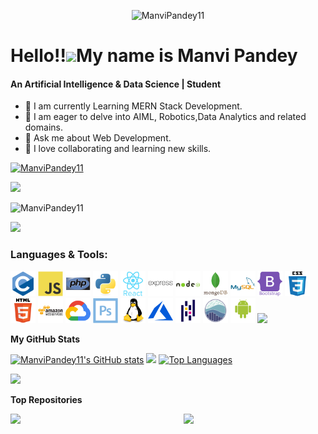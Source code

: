 <p align="center"> <img src="https://user-images.githubusercontent.com/88105077/157883808-762a27a1-c1c5-447c-80a1-fb892f511393.png" alt="ManviPandey11" /> </p>

Hello!!![](https://user-images.githubusercontent.com/18350557/176309783-0785949b-9127-417c-8b55-ab5a4333674e.gif)My name is Manvi Pandey
======================================================================================================================================
<h4> An Artificial Intelligence & Data Science | Student </h4>

- 🔭 I am currently Learning MERN Stack Development.
- 🌱 I am eager to delve into AIML, Robotics,Data Analytics and related domains.
- 💬 Ask me about Web Development.
- 💞️ I love collaborating and learning new skills.


<p align="left"> <a href="https://github.com/ryo-ma/github-profile-trophy"><img src="https://github-profile-trophy.vercel.app/?username=ManviPandey11&theme=dracula" alt="ManviPandey11" /></a> </p> <a href="https://github.com/ManviPandey11" target="_blank" rel="noreferrer"><img
src="https://img.shields.io/github/followers/ManviPandey11?logo=github&style=for-the-badge&color=0891b2&labelColor=1c1917" /></a>

<p align="left"> <img src="https://komarev.com/ghpvc/?username=ManviPandey11&label=Profile%20views&color=0e75b6&style=flat" alt="ManviPandey11" /> </p>

<img src="https://user-images.githubusercontent.com/73097560/115834477-dbab4500-a447-11eb-908a-139a6edaec5c.gif">

<h3 align="left">Languages & Tools:</h3>
<p align="left"><img src="https://raw.githubusercontent.com/teamedwardforever/Readme-Generator/71f25dd8b98329b168142a6b782a107b75eab178/svg/Skills/Languages/c-original.svg" alt="C" width="40" height="40"/>
<img src="https://raw.githubusercontent.com/teamedwardforever/Readme-Generator/71f25dd8b98329b168142a6b782a107b75eab178/svg/Skills/Languages/javascript-original.svg" alt="Javascript" width="40" height="40"/>
<img src="https://raw.githubusercontent.com/teamedwardforever/Readme-Generator/71f25dd8b98329b168142a6b782a107b75eab178/svg/Skills/Languages/php-original.svg" alt="PHP" width="40" height="40"/>
<img src="https://raw.githubusercontent.com/teamedwardforever/Readme-Generator/71f25dd8b98329b168142a6b782a107b75eab178/svg/Skills/Languages/python-original.svg" alt="Python" width="40" height="40"/>
<img src="https://raw.githubusercontent.com/teamedwardforever/Readme-Generator/71f25dd8b98329b168142a6b782a107b75eab178/svg/Skills/Frontend/react-original-wordmark.svg" alt="React" width="40" height="40"/>
<img src="https://raw.githubusercontent.com/teamedwardforever/Readme-Generator/71f25dd8b98329b168142a6b782a107b75eab178/svg/Skills/Backend/express-original-wordmark.svg" alt="Express" width="40" height="40"/>
<img src="https://raw.githubusercontent.com/teamedwardforever/Readme-Generator/71f25dd8b98329b168142a6b782a107b75eab178/svg/Skills/Backend/nodejs-original-wordmark.svg" alt="NodeJs" width="40" height="40"/>
<img src="https://raw.githubusercontent.com/teamedwardforever/Readme-Generator/71f25dd8b98329b168142a6b782a107b75eab178/svg/Skills/Database/mongodb-original-wordmark.svg" alt="Mongodb" width="40" height="40"/>
<img src="https://raw.githubusercontent.com/teamedwardforever/Readme-Generator/71f25dd8b98329b168142a6b782a107b75eab178/svg/Skills/Database/mysql-original-wordmark.svg" alt="Mysql" width="40" height="40"/>
<img src="https://raw.githubusercontent.com/teamedwardforever/Readme-Generator/71f25dd8b98329b168142a6b782a107b75eab178/svg/Skills/Frontend/bootstrap-plain-wordmark.svg" alt="Bootstrap" width="40" height="40"/>
<img src="https://raw.githubusercontent.com/teamedwardforever/Readme-Generator/71f25dd8b98329b168142a6b782a107b75eab178/svg/Skills/Frontend/css3-original-wordmark.svg" alt="Css" width="40" height="40"/>
<img src="https://raw.githubusercontent.com/teamedwardforever/Readme-Generator/71f25dd8b98329b168142a6b782a107b75eab178/svg/Skills/Frontend/html5-original-wordmark.svg" alt="HTML" width="40" height="40"/>
<img src="https://raw.githubusercontent.com/teamedwardforever/Readme-Generator/71f25dd8b98329b168142a6b782a107b75eab178/svg/Skills/Devops/amazonwebservices-original-wordmark.svg" alt="Amazon Web Services" width="40" height="40"/>
<img src="https://raw.githubusercontent.com/teamedwardforever/Readme-Generator/71f25dd8b98329b168142a6b782a107b75eab178/svg/Skills/Devops/google_cloud-icon.svg" alt="Google Cloud" width="40" height="40"/>
<img src="https://raw.githubusercontent.com/teamedwardforever/Readme-Generator/71f25dd8b98329b168142a6b782a107b75eab178/svg/Skills/Software/photoshop-line.svg" alt="Photoshop" width="40" height="40"/>
<img src="https://raw.githubusercontent.com/teamedwardforever/Readme-Generator/71f25dd8b98329b168142a6b782a107b75eab178/svg/Skills/Other/linux-original.svg" alt="Linux" width="40" height="40"/>
<img src="https://raw.githubusercontent.com/teamedwardforever/Readme-Generator/71f25dd8b98329b168142a6b782a107b75eab178/svg/Skills/Devops/microsoft_azure-icon.svg" alt="Microsoft Azure" width="40" height="40"/>
<img src="https://raw.githubusercontent.com/teamedwardforever/Readme-Generator/71f25dd8b98329b168142a6b782a107b75eab178/svg/Skills/ML/pandas-original.svg" alt="Pandas" width="40" height="40"/>
<img src="https://raw.githubusercontent.com/teamedwardforever/Readme-Generator/71f25dd8b98329b168142a6b782a107b75eab178/svg/Skills/ML/logo-mark-lightbg.svg" alt="SeaBorn" width="40" height="40"/>
<img src="https://raw.githubusercontent.com/teamedwardforever/Readme-Generator/71f25dd8b98329b168142a6b782a107b75eab178/svg/Skills/Mobile/android-original-wordmark.svg" alt="Android" width="40" height="40"/>

<img src="https://user-images.githubusercontent.com/73097560/115834477-dbab4500-a447-11eb-908a-139a6edaec5c.gif">

<b>My GitHub Stats</b>

<a href="http://www.github.com/ManviPandey11"><img src="https://github-readme-stats.vercel.app/api?username=ManviPandey11&show_icons=true&hide=&count_private=true&title_color=87CEEB&text_color=ffffff&icon_color=0891b2&bg_color=1c1917&hide_border=true&show_icons=true" alt="ManviPandey11's GitHub stats" /></a> <a href="http://www.github.com/ManviPandey11"><img src="https://github-readme-streak-stats.herokuapp.com/?user=ManviPandey11&stroke=ffffff&background=1c1917&ring=87CEEB&fire=87CEEB&currStreakNum=ffffff&currStreakLabel=87CEEB&sideNums=ffffff&sideLabels=ffffff&dates=ffffff&hide_border=true" /></a> <a href="https://github.com/ManviPandey11" align="left"><img src="https://github-readme-stats.vercel.app/api/top-langs/?username=ManviPandey11&langs_count=10&title_color=87CEEB&text_color=ffffff&icon_color=0891b2&bg_color=1c1917&hide_border=true&locale=en&custom_title=Top%20%Languages" alt="Top Languages" /></a>

<img src="https://user-images.githubusercontent.com/73097560/115834477-dbab4500-a447-11eb-908a-139a6edaec5c.gif">

<b>Top Repositories</b>

<div width="100%" align="center"><a href="https://github.com/ManviPandey11/Website-Recipe" align="left"><img align="left" width="45%" src="https://github-readme-stats.vercel.app/api/pin/?username=ManviPandey11&repo=Website-Recipe&title_color=87CEEB&text_color=ffffff&icon_color=0891b2&bg_color=1c1917&hide_border=true&locale=en" /></a>

<a href="https://github.com/ManviPandey11/birdor" align="right"><img align="right" width="45%" src="https://github-readme-stats.vercel.app/api/pin/?username=ManviPandey11&repo=birdor&title_color=87CEEB&text_color=ffffff&icon_color=0891b2&bg_color=1c1917&hide_border=true&locale=en" /></a></div><br /><br /><br /><br /><br /><br /><br />
